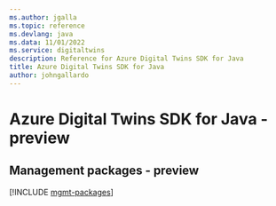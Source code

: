 ```yaml
---
ms.author: jgalla
ms.topic: reference
ms.devlang: java
ms.data: 11/01/2022
ms.service: digitaltwins
description: Reference for Azure Digital Twins SDK for Java
title: Azure Digital Twins SDK for Java
author: johngallardo
---
```

# Azure Digital Twins SDK for Java - preview

## Management packages - preview
[!INCLUDE [mgmt-packages](digital-twins-mgmt-index.md)]
